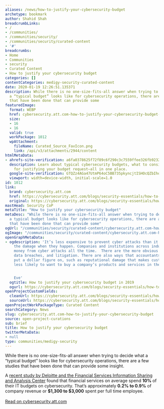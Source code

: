 ```yaml
---
aliases: /news/how-to-justify-your-cybersecurity-budget
archetype: bookmark
author: Shahid Shah
breadcrumbLinks:
- /
- /communities/
- /communities/security/
- /communities/security/curated-content
- '#'
breadcrumbs:
- Home
- Communities
- security
- Curated Content
- How to justify your cybersecurity budget
categories: []
contentCategories: medigy-security-curated-content
date: 2020-01-19 12:26:51.135371
description: While there is no one-size-fits-all answer when trying to decide what
  a “typical budget” looks like for cybersecurity operations, there are a few studies
  that have been done that can provide some
featuredImage:
  format: WEBP
  href: cybersecurity.att.com-how-to-justify-your-cybersecurity-budget-featuredImage.webp
  size:
  - 16
  - 16
  valid: true
  workPackage: 1012
  wpAttachment:
    fileName: Curated_Source_FavIcon.png
    link: /api/v3/attachments/2944/content
htmlMetaData:
- ahrefs-site-verification: a6fa0378625f72f89c6f290c3c7559ffee326fb9232cd87fcace798afce3e30d
  description: Learn about typical cybersecurity budgets, what to consider, and tips
    for justifying your budget request–all in one place.
  google-site-verification: GTQZz4AGa47UtmP64oC5BB735pkyncjtISHOcQZbIho
  viewport: width=device-width, initial-scale=1.0
id: 1012
link:
  brand: cybersecurity.att.com
  href: https://cybersecurity.att.com/blogs/security-essentials/how-to-justify-your-cybersecurity-budget
  original: https://cybersecurity.att.com/blogs/security-essentials/how-to-justify-your-cybersecurity-budget
mastHead: Security CoP
metaTitle: "How to justify your cybersecurity budget"
metaDesc: "While there is no one-size-fits-all answer when trying to decide what
  a typical budget looks like for cybersecurity operations, there are a few studies
  that have been done that can provide some" 
ogUrl: "/communities/security/curated-content/cybersecurity.att.com-how-to-justify-your-cybersecurity-budget/"
ogImage: "/communities/security/curated-content/cybersecurity.att.com-how-to-justify-your-cybersecurity-budget-featuredImage.webp"
openGraphMetaData:
- ogdescription: 'It’s less expensive to prevent cyber attacks than it is to repair
    the damage when they happen. Companies and institutions across industries lose
    money from cyber attacks all the time.  There are the more obvious ways like piracy,
    data breaches, and litigation. There are also ways that accountants can’t quite
    put a dollar figure on, such as reputational damage that makes customers and clientele
    less likely to want to buy a company’s products and services in the future.


    Eve'
  ogtitle: How to justify your cybersecurity budget in 2019
  ogurl: https://cybersecurity.att.com/blogs/security-essentials/how-to-justify-your-cybersecurity-budget
openProjectCustomFields:
  cleanUrl: https://cybersecurity.att.com/blogs/security-essentials/how-to-justify-your-cybersecurity-budget
  sourceUrl: https://cybersecurity.att.com/blogs/security-essentials/how-to-justify-your-cybersecurity-budget
openProjectWorkPackageType: Curated Content
searchCategory: News
slug: cybersecurity.att.com-how-to-justify-your-cybersecurity-budget
source: open-project-curations
sub: brief
title: How to justify your cybersecurity budget
twitterMetaData:
- null
type: communities/medigy-security
---
```


<p>While there is no one-size-fits-all answer when trying to decide what a “typical budget” looks like for cybersecurity operations, there are a few studies that have been done that can provide some insight.</p><p>A <a href="https://www.pionline.com/article/20190501/ONLINE/190509988/financial-services-firms-spend-6-to-14-of-it-budget-on-cybersecurity-survey">recent study by Deloitte and the Financial Services Information Sharing and Analysis Center</a> found that financial services on average spend <strong>10% </strong>of their IT budgets on cybersecurity. That’s approximately <strong>0.2% to 0.9%</strong> of company revenue or <strong>$1,300 to $3,000</strong> spent per full time employee.<br><br><a href="https://cybersecurity.att.com/blogs/security-essentials/how-to-justify-your-cybersecurity-budget">Read on cybersecurity.att.com</a></p>